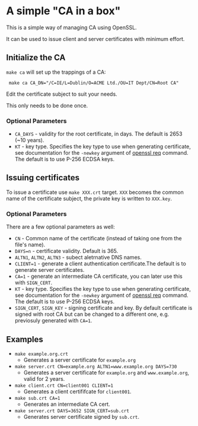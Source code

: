 # A simple "CA in a box"

This is a simple way of managing CA using OpenSSL.

It can be used to issue client and server certificates with minimum effort.

## Initialize the CA

`make ca` will set up the trappings of a CA:

```
 make ca CA_DN="/C=IE/L=Dublin/O=ACME Ltd./OU=IT Dept/CN=Root CA"
```

Edit the certificate subject to suit your needs.

This only needs to be done once.

### Optional Parameters

 * `CA_DAYS` - validity for the root certificate, in days. The default is 2653 (~10 years).
 * `KT` - key type. Specifies the key type to use when generating certificate, see documentation for the `-newkey` argument of [openssl req](https://www.openssl.org/docs/manmaster/man1/openssl-req.html) command. The default is to use P-256 ECDSA keys.

## Issuing certificates

To issue a certificate use `make XXX.crt` target. `XXX` becomes the common name of the certificate subject, the private key is written to `XXX.key`.

### Optional Parameters

There are a few optional parameters as well:
 * `CN` - Common name of the certificate (instead of taking one from the file's name).
 * `DAYS=n` - certificate validity. Default is 365.
 * `ALTN1`, `ALTN2`, `ALTN3` - subect aletrnative DNS names.
 * `CLIENT=1` - generate a client authentication certificate.The default is to generate server certificates.
 * `CA=1` - generate an intermediate CA certificate, you can later use this with `SIGN_CERT`.
 * `KT` - key type. Specifies the key type to use when generating certificate, see documentation for the `-newkey` argument of [openssl req](https://www.openssl.org/docs/manmaster/man1/openssl-req.html) command. The default is to use P-256 ECDSA keys.
 * `SIGN_CERT`, `SIGN_KEY` - signing certificate and key. By default certificate is signed with root CA but can be changed to a different one, e.g. previosuly generated with `CA=1`.

## Examples
 * `make example.org.crt`
   * Generates a server certificate for `example.org`
 * `make server.crt CN=example.org ALTN1=www.example.org DAYS=730`
   * Generates a server certificate for `example.org` and `www.example.org`, valid for 2 years.
 * `make client.crt CN=client001 CLIENT=1`
   * Generates a client certififcate for `client001`.
 * `make sub.crt CA=1`
   * Generates an intermediate CA cert.
 * `make server.crt DAYS=3652 SIGN_CERT=sub.crt`
   * Generates server certificate signed by `sub.crt`.
 ```

